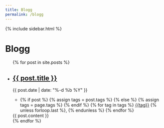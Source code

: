 ```yaml
---
title: Blogg
permalink: /blogg
---
```


 <div class="sidebar">
    {% include sidebar.html %}
    </div>
<div class="blog">
    <div><h1>Blogg</h1></div>
    <div><ul>
        {% for post in site.posts %}
        <li class="blog__post">
            <h2><a href="{{ post.url }}">{{ post.title }}</a></h2>
            <div class="post__date">{{ post.date | date: "%-d %b %Y" }}</div>
            <div class="post__tags">
                <ul>
                    <li>
                        {% if post %}
                            {% assign tags = post.tags %}
                        {% else %}
                            {% assign tags = page.tags %}
                        {% endif %}
                        {% for tag in tags %}
                            <a href="/blogg/tags/{{tag|slugize}}">{{tag}}</a>
                        {% unless forloop.last %},&nbsp;{% endunless %}
                        {% endfor %}
                    </li>
                </ul>
            </div>
            <div class="post__content">
                {{ post.content }}
            </div>
        </li>
        {% endfor %}
    </ul></div>
</div>
<div class="accent"><div class="accent2"></div></div>